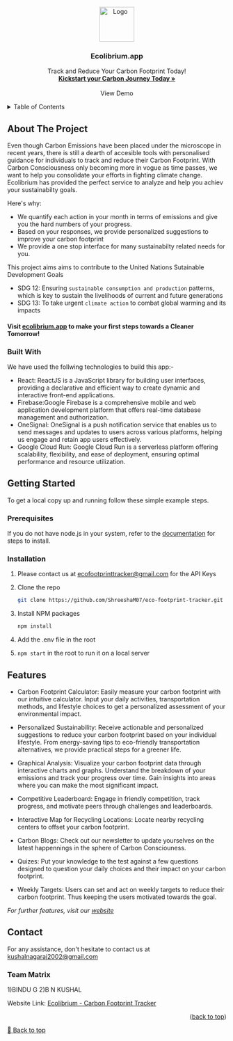 
<!-- PROJECT LOGO -->
<br />
<div align="center">
  <a>
    <img src="src/assets/Ecolibrium_Logo.png" alt="Logo" width="80" height="80">
  </a>
  <h3 align="center">Ecolibrium.app </h3>
  <p align="center">
    Track and Reduce Your Carbon Footprint Today!
    <br />
    <a href="https://ecolibrium.app/"><strong>Kickstart your Carbon Journey Today »</strong></a>
    <br />
    <br />
    <a>View Demo</a>
   
  </p>
</div>
<!-- TABLE OF CONTENTS -->
<details>
  <summary>Table of Contents</summary>
  <ol>
    <li>
      <a href="#about-the-project">About The Project</a>
      <ul>
        <li><a href="#built-with">Built With</a></li>
      </ul>
    </li>
    <li>
      <a href="#getting-started">Getting Started</a>
      <ul>
        <li><a href="#prerequisites">Prerequisites</a></li>
        <li><a href="#installation">Installation</a></li>
      </ul>
    </li>
    <li><a href="#usage">Usage</a></li>
    <li><a href="#contact">Contact</a></li>
  </ol>
</details>


## About The Project
Even though Carbon Emissions have been placed under the microscope in recent years, there is still a dearth of accesible tools with personalised guidance for individuals to track and reduce their Carbon Footprint. With Carbon Consciousness only becoming more in vogue as time passes, we want to help you consolidate your efforts in fighting climate change. Ecolibrium has provided the perfect service to analyze and help you achiev your sustainabilty goals.

Here's why:
* We quantify each action in your month in terms of emissions and give you the hard numbers of your progress.
* Based on your responses, we provide personalized suggestions to improve your carbon footprint
* We provide a one stop interface for many sustainabilty related needs for you.

This project aims aims to contribute to the United Nations Sutainable Development Goals

* SDG 12: Ensuring `sustainable consumption and production` patterns, which is key to sustain the livelihoods of current and future generations
* SDG 13: To take urgent `climate action` to combat global warming and its impacts

#### Visit [ecolibrium.app](https://ecolibrium.app/) to make your first steps towards a Cleaner Tomorrow!







### Built With
We have used the follwing technologies to build this app:-

* React: ReactJS is a JavaScript library for building user interfaces, providing a declarative and efficient way to create dynamic and interactive front-end applications.
* Firebase:Google Firebase is a comprehensive mobile and web application development platform that offers real-time database management and authorization.
* OneSignal: OneSignal is a push notification service that enables us to send messages and updates to users across various platforms, helping us engage and retain app users effectively.
* Google Cloud Run: Google Cloud Run is a serverless platform offering scalability, flexibility, and ease of deployment, ensuring optimal performance and resource utilization.







<!-- GETTING STARTED -->
## Getting Started
To get a local copy up and running follow these simple example steps.
### Prerequisites

If you do not have node.js in your system, refer to the [documentation](https://nodejs.org/en/) for steps to install.
### Installation
1. Please contact us at ecofootprinttracker@gmail.com for the API Keys

2. Clone the repo
   ```sh
   git clone https://github.com/ShreeshaM07/eco-footprint-tracker.git
   ```
3. Install NPM packages
   ```sh
   npm install
   ```
4. Add the .env file in the root

5. `npm start` in the root to run it on a local server
  




<!-- USAGE EXAMPLES -->
## Features

* Carbon Footprint Calculator: Easily measure your carbon footprint with our intuitive calculator. Input your daily activities, transportation methods, and lifestyle choices to get a personalized assessment of your environmental impact.

* Personalized Sustainability: Receive actionable and personalized suggestions to reduce your carbon footprint based on your individual lifestyle. From energy-saving tips to eco-friendly transportation alternatives, we provide practical steps for a greener life.

* Graphical Analysis: Visualize your carbon footprint data through interactive charts and graphs. Understand the breakdown of your emissions and track your progress over time. Gain insights into areas where you can make the most significant impact.

* Competitive Leaderboard: Engage in friendly competition, track progress, and motivate peers through challenges and leaderboards.
   
* Interactive Map for Recycling Locations: Locate nearby recycling centers to offset your carbon footprint.
   
* Carbon Blogs: Check out our newsletter to update yourselves on the latest happennings in the sphere of Carbon Consciouness.

* Quizes: Put your knowledge to the test against a few questions designed to question your daily choices and their impact on your carbon footprint.

* Weekly Targets: Users can set and act on weekly targets to reduce their carbon footprint. Thus keeping the users motivated towards the goal.


_For further features, visit our [website](https://ecolibrium.app/)_













<!-- CONTACT -->
## Contact

For any assistance, don't hesitate to contact us at kushalnagaraj2002@gmail.com

### Team Matrix
1)BINDU G
2)B N KUSHAL

Website Link: [Ecolibrium - Carbon Footprint Tracker](https://ecolibrium.app/)

<p align="right">(<a href="#readme-top">back to top</a>)</p>

[🔼 Back to top](#ecolibriumapp-)


